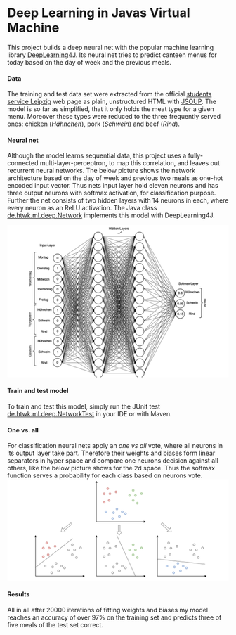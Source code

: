 # Deep Learning in Javas Virtual Machine
This project builds a deep neural net with the popular machine learning library [DeepLearning4J](https://deeplearning4j.org/).
Its neural net tries to predict canteen menus for today based on the day of week and the previous meals.

#### Data
The training and test data set were extracted from the official [students service Leipzig](https://www.studentenwerk-leipzig.de/mensen-cafeterien/speiseplan)
web page as plain, unstructured HTML with [JSOUP](https://jsoup.org/). The model is so far as simplified, that it only 
holds the meat type for a given menu. Moreover these types were reduced to the three frequently served ones: chicken (*Hähnchen*),
pork (*Schwein*) and beef (*Rind*).

#### Neural net
Although the model learns sequential data, this project uses a fully-connected multi-layer-perceptron, to map this correlation, and leaves out
recurrent neural networks. The below picture shows the network architecture based on the day of week and previous two meals as 
one-hot encoded input vector. 
Thus nets input layer hold eleven neurons and has three output neurons with softmax activation, for classification purpose. Further the net
consists of two hidden layers with 14 neurons in each, where every neuron as an ReLU activation. The Java class [de.htwk.ml.deep.Network](https://github.com/erohkohl/ml-jvm/blob/master/src/main/java/de/htwk/ml/deep/Network.java)
implements this model with DeepLearning4J.

![net](docs/net.png)

#### Train and test model
To train and test this model, simply run the JUnit test [de.htwk.ml.deep.NetworkTest](https://github.com/erohkohl/ml-jvm/blob/master/src/test/java/de/htwk/ml/deep/NetworkTest.java) in your IDE or with Maven.

#### One vs. all
For classification neural nets apply an *one vs all* vote, where all neurons in its output layer take part. Therefore 
their weights and biases form linear separators in hyper space and compare one neurons decision against all others, like
the below picture shows for the 2d space. Thus the softmax function serves a probability for each class based on neurons vote.
![one vs all](docs/one_vs_all.png)

#### Results
All in all after 20000 iterations of fitting weights and biases my model reaches an accuracy of over 97% on the training set and predicts three of five meals
of the test set correct.